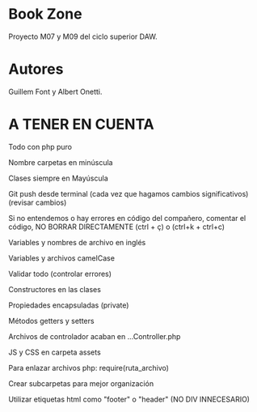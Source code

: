 # Book Zone
Proyecto M07 y M09 del ciclo superior DAW.

# Autores
Guillem Font y Albert Onetti.

# A TENER EN CUENTA

 
Todo con php puro

Nombre carpetas en minúscula

Clases siempre en Mayúscula

Git push desde terminal (cada vez que hagamos cambios significativos) (revisar cambios)

Si no entendemos o hay errores en código del compañero, comentar el código, NO BORRAR DIRECTAMENTE (ctrl + ç) o (ctrl+k + ctrl+c) 

Variables y nombres de archivo en inglés

Variables y archivos camelCase

Validar todo (controlar errores)

Constructores en las clases

Propiedades encapsuladas (private)

Métodos getters y setters

Archivos de controlador acaban en ...Controller.php

JS y CSS en carpeta assets

Para enlazar archivos php: require(ruta_archivo)

Crear subcarpetas para mejor organización

Utilizar etiquetas html como "footer" o "header" (NO DIV INNECESARIO)


